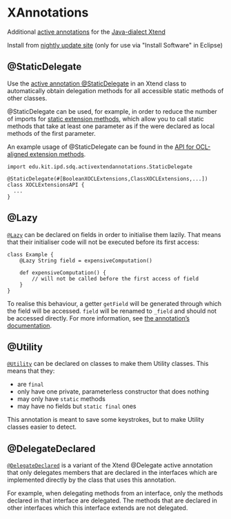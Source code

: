 # XAnnotations
Additional [active annotations](https://eclipse.org/xtend/documentation/204_activeannotations.html) for the [Java-dialect Xtend](https://eclipse.org/xtend)

Install from [nightly update site](https://kit-sdq.github.io/updatesite/nightly/xannotations) (only for use via "Install Software" in Eclipse)

## @StaticDelegate
Use the [active annotation @StaticDelegate](https://github.com/kit-sdq/XAnnotations/blob/master/bundles/edu.kit.ipd.sdq.activextendannotations/src/edu/kit/ipd/sdq/activextendannotations/StaticDelegate.xtend)  in an Xtend class to automatically obtain delegation methods for all accessible static methods of other classes. 

@StaticDelegate can be used, for example, in order to reduce the number of imports for [static extension methods](https://eclipse.org/xtend/documentation/202_xtend_classes_members.html#extension-imports), which allow you to call static methods that take at least one parameter as if the were declared as local methods of the first parameter.

An example usage of @StaticDelegate can be found in the [API for OCL-aligned extension methods](https://github.com/kit-sdq/XOCL/blob/master/bundles/edu.kit.ipd.sdq.xocl.extensions/src/edu/kit/ipd/sdq/xocl/extensions/XOCLExtensionsAPI.xtend).

```Xtend
import edu.kit.ipd.sdq.activextendannotations.StaticDelegate

@StaticDelegate(#[BooleanXOCLExtensions,ClassXOCLExtensions,...])
class XOCLExtensionsAPI {
  ...
}
```

## @Lazy

[`@Lazy`](https://github.com/kit-sdq/XAnnotations/blob/master/bundles/edu.kit.ipd.sdq.activextendannotations/src/edu/kit/ipd/sdq/activextendannotations/Lazy.xtend) can be declared on fields in order to initialise them lazily. That means that their initialiser code will not be executed before its first access:

```xtend
class Example {
	@Lazy String field = expensiveComputation()
	
	def expensiveComputation() {
		// will not be called before the first access of field
	}
}
``` 

To realise this behaviour, a getter `getField` will be generated through which the field will be accessed. `field` will be renamed to `_field` and should not be accessed directly. For more information, see [the annotation’s documentation](https://github.com/kit-sdq/XAnnotations/blob/master/bundles/edu.kit.ipd.sdq.activextendannotations/src/edu/kit/ipd/sdq/activextendannotations/Lazy.xtend).

## @Utility

[`@Utility`](https://github.com/kit-sdq/XAnnotations/blob/master/bundles/edu.kit.ipd.sdq.activextendannotations/src/edu/kit/ipd/sdq/activextendannotations/Utility.xtend) can be declared on classes to make them Utility classes. This means that they:

 * are `final`
 * only have one private, parameterless constructor that does nothing
 * may only have `static` methods
 * may have no fields but `static final` ones
 
This annotation is meant to save some keystrokes, but to make Utility classes easier to detect.

## @DelegateDeclared
[`@DelegateDeclared`](https://github.com/kit-sdq/XAnnotations/blob/master/bundles/edu.kit.ipd.sdq.activextendannotations/src/edu/kit/ipd/sdq/activextendannotations/DelegateDeclared.xtend) is a variant of the Xtend @Delegate active annotation that only delegates members that are declared in the interfaces which are implemented directly by the class that uses this annotation.

For example, when delegating methods from an interface, only the methods declared in that interface are delegated. The methods that are declared in other interfaces which this interface extends are not delegated.